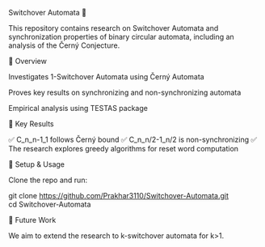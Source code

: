 Switchover Automata 🚀

This repository contains research on Switchover Automata and synchronization properties of binary circular automata, including an analysis of the Černý Conjecture.

🔹 Overview

Investigates 1-Switchover Automata using Černý Automata

Proves key results on synchronizing and non-synchronizing automata

Empirical analysis using TESTAS package

🔹 Key Results

✅ C_n_n-1_1 follows Černý bound 
✅ C_n_n/2-1_n/2 is non-synchronizing
✅ The research explores greedy algorithms for reset word computation

🔹 Setup & Usage

Clone the repo and run:

git clone https://github.com/Prakhar3110/Switchover-Automata.git  
cd Switchover-Automata  

🔹 Future Work

We aim to extend the research to k-switchover automata for k>1.




